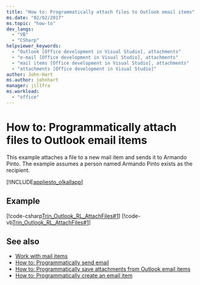 ```yaml
---
title: "How to: Programmatically attach files to Outlook email items"
ms.date: "02/02/2017"
ms.topic: "how-to"
dev_langs:
  - "VB"
  - "CSharp"
helpviewer_keywords:
  - "Outlook [Office development in Visual Studio], attachments"
  - "e-mail [Office development in Visual Studio], attachments"
  - "mail items [Office development in Visual Studio], attachments"
  - "attachments [Office development in Visual Studio]"
author: John-Hart
ms.author: johnhart
manager: jillfra
ms.workload:
  - "office"
---
```

# How to: Programmatically attach files to Outlook email items
  This example attaches a file to a new mail item and sends it to Armando Pinto. The example assumes a person named Armando Pinto exists as the recipient.

 [!INCLUDE[appliesto_olkallapp](../vsto/includes/appliesto-olkallapp-md.md)]

## Example
 [!code-csharp[Trin_Outlook_RL_AttachFiles#1](../vsto/codesnippet/CSharp/Trin_Outlook_RL_AttachFiles/thisaddin.cs#1)]
 [!code-vb[Trin_Outlook_RL_AttachFiles#1](../vsto/codesnippet/VisualBasic/Trin_Outlook_RL_AttachFiles/thisaddin.vb#1)]

## See also
- [Work with mail items](../vsto/working-with-mail-items.md)
- [How to: Programmatically send email](../vsto/how-to-programmatically-send-e-mail-programmatically.md)
- [How to: Programmatically save attachments from Outlook email items](../vsto/how-to-programmatically-save-attachments-from-outlook-e-mail-items.md)
- [How to: Programmatically create an email item](../vsto/how-to-programmatically-create-an-e-mail-item.md)
